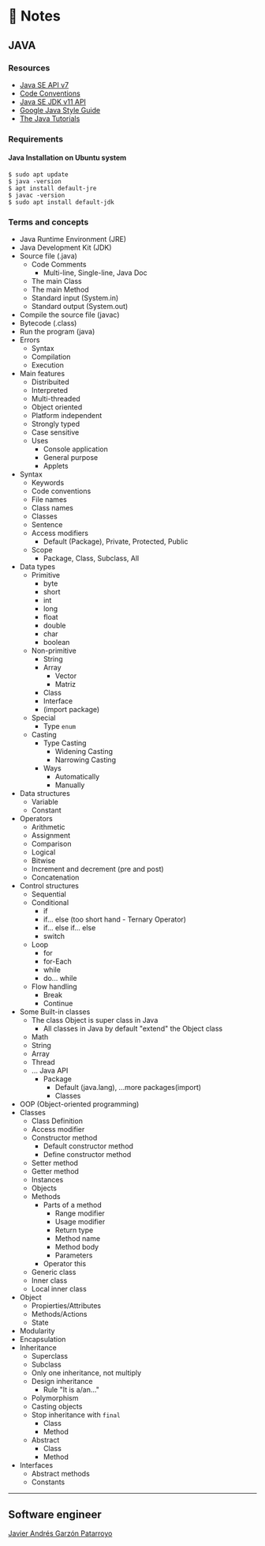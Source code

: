 # :memo: Notes
## JAVA

### Resources
* [Java SE API v7](https://docs.oracle.com/javase/7/docs/api/)
* [Code Conventions](https://www.oracle.com/java/technologies/javase/codeconventions-contents.html)
* [Java SE JDK v11 API](https://docs.oracle.com/en/java/javase/11/docs/api/index.html)
* [Google Java Style Guide](https://google.github.io/styleguide/javaguide.html#s7.1-javadoc-formatting)
* [The Java Tutorials](https://docs.oracle.com/javase/tutorial/index.html)

### Requirements
#### Java Installation on Ubuntu system
```
$ sudo apt update
$ java -version
$ apt install default-jre
$ javac -version
$ sudo apt install default-jdk
```

### Terms and concepts
* Java Runtime Environment (JRE)
* Java Development Kit (JDK)
* Source file (.java)
  - Code Comments
    - Multi-line, Single-line, Java Doc
  - The main Class
  - The main Method
  - Standard input (System.in)
  - Standard output (System.out)
* Compile the source file (javac)
* Bytecode (.class)
* Run the program (java)
* Errors
  - Syntax
  - Compilation
  - Execution
* Main features
  - Distribuited
  - Interpreted
  - Multi-threaded
  - Object oriented
  - Platform independent
  - Strongly typed
  - Case sensitive
  * Uses
    - Console application
    - General purpose
    - Applets
* Syntax
  - Keywords
  - Code conventions
  - File names
  - Class names
  - Classes
  - Sentence
  * Access modifiers
    - Default (Package), Private, Protected, Public
  * Scope
    - Package, Class, Subclass, All
* Data types
  * Primitive
    - byte
    - short
    - int
    - long
    - float
    - double
    - char
    - boolean
  * Non-primitive
    - String
    * Array
      - Vector
      - Matriz
    - Class
    - Interface
    * (import package)
  * Special
    - Type ```enum```
  * Casting
    * Type Casting
      - Widening Casting
      - Narrowing Casting
    * Ways
      - Automatically
      - Manually
* Data structures
  - Variable
  - Constant
* Operators
  - Arithmetic
  - Assignment
  - Comparison
  - Logical
  - Bitwise
  - Increment and decrement (pre and post)
  - Concatenation
* Control structures
  - Sequential
  * Conditional
    - if
    - if... else (too short hand - Ternary Operator)
    - if... else if... else
    - switch
  * Loop
    - for
    - for-Each
    - while
    - do... while
  * Flow handling
    - Break
    - Continue
* Some Built-in classes
  * The class Object is super class in Java
    - All classes in Java by default "extend" the Object class
  - Math
  - String
  - Array
  - Thread
  * ... Java API
    * Package
      - Default (java.lang), ...more packages(import)
      - Classes
* OOP (Object-oriented programming)
* Classes
  - Class Definition
  - Access modifier
  * Constructor method
    - Default constructor method
    - Define constructor method
  - Setter method
  - Getter method
  - Instances
  - Objects
  * Methods
    * Parts of a method
      - Range modifier
      - Usage modifier
      - Return type
      - Method name
      - Method body
      - Parameters
    - Operator this
  - Generic class
  - Inner class
  - Local inner class
* Object
  - Propierties/Attributes
  - Methods/Actions
  - State
* Modularity
* Encapsulation
* Inheritance
  - Superclass
  - Subclass
  - Only one inheritance, not multiply
  * Design inheritance
    - Rule "It is a/an..."
  * Polymorphism
  * Casting objects
  * Stop inheritance with ```final```
    - Class
    - Method
  * Abstract
    - Class
    - Method
* Interfaces
  - Abstract methods
  - Constants

- - -
## Software engineer
[Javier Andrés Garzón Patarroyo](https://www.javierandresgp.com)
